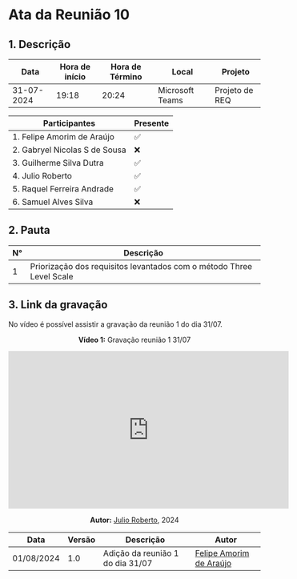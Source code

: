 # **Ata da Reunião 10**

## 1. Descrição

| Data       | Hora de início | Hora de Término | Local            | Projeto        |
|------------|-----------------|-----------------|-----------------|----------------|
| 31-07-2024 | 19:18           | 20:24           | Microsoft Teams | Projeto de REQ |

| Participantes                              | Presente       |
|-----------------------------------------|----------|
| 1. Felipe Amorim de Araújo       | ✅       |
| 2. Gabryel Nicolas S de Sousa                 | ❌       |
| 3. Guilherme Silva Dutra                | ✅       |
| 4. Julio Roberto                | ✅       |
| 5. Raquel Ferreira Andrade          | ✅       | 
| 6. Samuel Alves Silva                | ❌       |

## 2. Pauta

| N° | Descrição                               |
|----|-----------------------------------------|
| 1  | Priorização dos requisitos levantados com o método Three Level Scale         |


## 3. Link da gravação

No vídeo é possível assistir a gravação da reunião 1 do dia 31/07.

<center>

**Vídeo 1:** Gravação reunião 1 31/07

<iframe width="560" height="315" src="https://www.youtube.com/embed/RJBGt8vn42w?si=0BLH2Rq4pGqzllKb" title="YouTube video player" frameborder="0" allow="accelerometer; autoplay; clipboard-write; encrypted-media; gyroscope; picture-in-picture; web-share" referrerpolicy="strict-origin-when-cross-origin" allowfullscreen></iframe>

**Autor:** [Julio Roberto](https://github.com/JulioR2022), 2024

</center>


| Data | Versão | Descrição | Autor |
| ---- | ------ | --------- | ----- |
| 01/08/2024 | 1.0 | Adição da reunião 1 do dia 31/07 | [Felipe Amorim de Araújo](https://github.com/lipeaaraujo) |